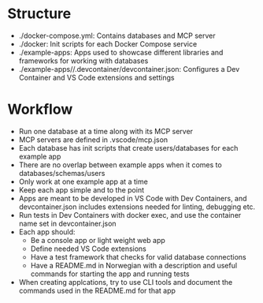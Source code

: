 # Structure
- ./docker-compose.yml: Contains databases and MCP server
- ./docker: Init scripts for each Docker Compose service
- ./example-apps: Apps used to showcase different libraries and frameworks for working with databases
- ./example-apps/<app-name>/.devcontainer/devcontainer.json: Configures a Dev Container and VS Code extensions and settings

# Workflow
- Run one database at a time along with its MCP server
- MCP servers are defined in .vscode/mcp.json
- Each database has init scripts that create users/databases for each example app
- There are no overlap between example apps when it comes to databases/schemas/users
- Only work at one example app at a time
- Keep each app simple and to the point
- Apps are meant to be developed in VS Code with Dev Containers, and devcontainer.json includes extensions needed for linting, debugging etc.
- Run tests in Dev Containers with docker exec, and use the container name set in devcontainer.json
- Each app should:
    - Be a console app or light weight web app
    - Define needed VS Code extensions 
    - Have a test framework that checks for valid database connections
    - Have a README.md in Norwegian with a description and useful commands for starting the app and running tests
- When creating applcations, try to use CLI tools and document the commands used in the README.md for that app
